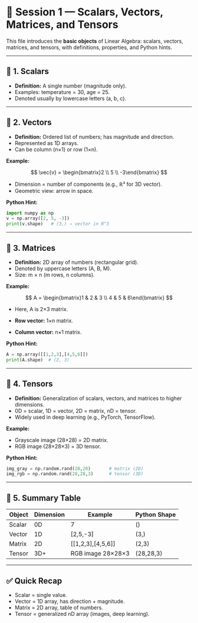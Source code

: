 # 📘 Session 1 — Scalars, Vectors, Matrices, and Tensors

This file introduces the **basic objects** of Linear Algebra: scalars, vectors, matrices, and tensors, with definitions, properties, and Python hints.

---

## 🔹 1. Scalars

* **Definition:** A single number (magnitude only).
* Examples: temperature = 30, age = 25.
* Denoted usually by lowercase letters (a, b, c).

---

## 🔹 2. Vectors

* **Definition:** Ordered list of numbers; has magnitude and direction.
* Represented as 1D arrays.
* Can be column (n×1) or row (1×n).

**Example:**

$$
\vec{v} = \begin{bmatrix}2 \\ 5 \\ -3\end{bmatrix}
$$

* Dimension = number of components (e.g., ℝ³ for 3D vector).
* Geometric view: arrow in space.

**Python Hint:**

```python
import numpy as np
v = np.array([2, 5, -3])
print(v.shape)   # (3,) → vector in R^3
```

---

## 🔹 3. Matrices

* **Definition:** 2D array of numbers (rectangular grid).
* Denoted by uppercase letters (A, B, M).
* Size: m × n (m rows, n columns).

**Example:**

$$
A = \begin{bmatrix}1 & 2 & 3 \\ 4 & 5 & 6\end{bmatrix}
$$

* Here, A is 2×3 matrix.

* **Row vector:** 1×n matrix.

* **Column vector:** n×1 matrix.

**Python Hint:**

```python
A = np.array([[1,2,3],[4,5,6]])
print(A.shape)  # (2, 3)
```

---

## 🔹 4. Tensors

* **Definition:** Generalization of scalars, vectors, and matrices to higher dimensions.
* 0D = scalar, 1D = vector, 2D = matrix, nD = tensor.
* Widely used in deep learning (e.g., PyTorch, TensorFlow).

**Example:**

* Grayscale image (28×28) = 2D matrix.
* RGB image (28×28×3) = 3D tensor.

**Python Hint:**

```python
img_gray = np.random.rand(28,28)       # matrix (2D)
img_rgb = np.random.rand(28,28,3)      # tensor (3D)
```

---

## 🔹 5. Summary Table

| Object | Dimension | Example              | Python Shape |
| ------ | --------- | -------------------- | ------------ |
| Scalar | 0D        | 7                    | ()           |
| Vector | 1D        | \[2,5,-3]            | (3,)         |
| Matrix | 2D        | \[\[1,2,3],\[4,5,6]] | (2,3)        |
| Tensor | 3D+       | RGB image 28×28×3    | (28,28,3)    |

---

## ✅ Quick Recap

* Scalar = single value.
* Vector = 1D array, has direction + magnitude.
* Matrix = 2D array, table of numbers.
* Tensor = generalized nD array (images, deep learning).
